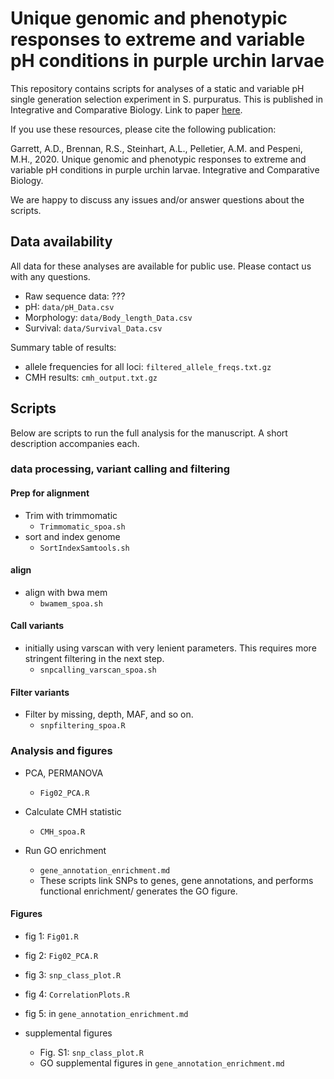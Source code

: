 # Unique genomic and phenotypic responses to extreme and variable pH conditions in purple urchin larvae

This repository contains scripts for analyses of a static and variable pH single generation selection experiment in S. purpuratus. This is published in Integrative and Comparative Biology. Link to paper [here](https://doi.org/10.1093/icb/icaa072).

If you use these resources, please cite the following publication:

Garrett, A.D., Brennan, R.S., Steinhart, A.L., Pelletier, A.M. and Pespeni, M.H., 2020. Unique genomic and phenotypic responses to extreme and variable pH conditions in purple urchin larvae. Integrative and Comparative Biology.

We are happy to discuss any issues and/or answer questions about the scripts.


## Data availability

All data for these analyses are available for public use. Please contact us with any questions.

- Raw sequence data: ???  
- pH: `data/pH_Data.csv`  
- Morphology: `data/Body_length_Data.csv`  
- Survival: `data/Survival_Data.csv`  

Summary table of results:  
- allele frequencies for all loci: `filtered_allele_freqs.txt.gz`  
- CMH results: `cmh_output.txt.gz`  

## Scripts

Below are scripts to run the full analysis for the manuscript. A short description accompanies each.

### data processing, variant calling and filtering

#### Prep for alignment

- Trim with trimmomatic
    - `Trimmomatic_spoa.sh`
- sort and index genome
    - `SortIndexSamtools.sh`

#### align

- align with bwa mem
    - `bwamem_spoa.sh`

#### Call variants

- initially using varscan with very lenient parameters. This requires more stringent filtering in the next step.
    - `snpcalling_varscan_spoa.sh`

#### Filter variants

- Filter by missing, depth, MAF, and so on.
    - `snpfiltering_spoa.R`

### Analysis and figures

- PCA, PERMANOVA
  - `Fig02_PCA.R`

- Calculate CMH statistic
    - `CMH_spoa.R`

- Run GO enrichment
  - `gene_annotation_enrichment.md`
  - These scripts link SNPs to genes, gene annotations, and performs functional enrichment/ generates the GO figure.

#### Figures

- fig 1: `Fig01.R`
- fig 2: `Fig02_PCA.R`
- fig 3: `snp_class_plot.R`
- fig 4: `CorrelationPlots.R`
- fig 5: in `gene_annotation_enrichment.md`

- supplemental figures
  - Fig. S1: `snp_class_plot.R`
  - GO supplemental figures in `gene_annotation_enrichment.md`

